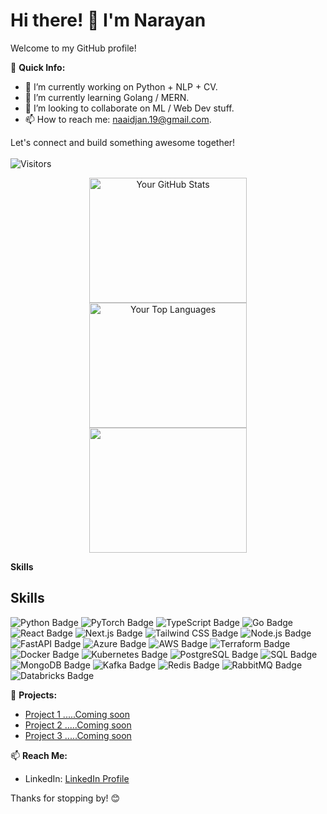 # Hi there! 👋 I'm Narayan

Welcome to my GitHub profile!

🚀 **Quick Info:**
- 🔭 I’m currently working on Python + NLP + CV.
- 🌱 I’m currently learning Golang / MERN.
- 👯 I’m looking to collaborate on ML / Web Dev stuff.
- 📫 How to reach me: naaidjan.19@gmail.com.

Let's connect and build something awesome together!
<br></br>
![Visitors](https://komarev.com/ghpvc/?username=Narayan-21&color=grey&style=plastic&label=PROFILE+VIEWS&abbreviated=true) 
<div align="center">
    <div style="width: 50%; height: 200px;">
        <img src="https://github-readme-stats.vercel.app/api?username=Narayan-21&show_icons=true&theme=dark" alt="Your GitHub Stats" style="height: 100%;">
    </div>
    <div style="width: 50%; height: 200px;">
        <img src="https://github-readme-streak-stats.herokuapp.com/?user=Narayan-21&theme=dark&hide_border=false" alt="Your Top Languages" style="height: 100%;">
    </div>
    <div style="width: 50%; height: 200px;">
        <img src="https://github-readme-stats.vercel.app/api/top-langs/?username=Narayan-21&theme=dark&hide_border=false&count_private=true&layout=compact" style="height: 100%;">
    </div>
</div>

**Skills**
## Skills

![Python Badge](https://img.shields.io/badge/Python-3776AB?style=for-the-badge&logo=python&logoColor=white) ![PyTorch Badge](https://img.shields.io/badge/PyTorch-EE4C2C?style=for-the-badge&logo=pytorch&logoColor=white) ![TypeScript Badge](https://img.shields.io/badge/TypeScript-007ACC?style=for-the-badge&logo=typescript&logoColor=white) ![Go Badge](https://img.shields.io/badge/Go-00ADD8?style=for-the-badge&logo=go&logoColor=white) ![React Badge](https://img.shields.io/badge/React-20232A?style=for-the-badge&logo=react&logoColor=61DAFB) ![Next.js Badge](https://img.shields.io/badge/Next.js-000000?style=for-the-badge&logo=nextdotjs&logoColor=white) ![Tailwind CSS Badge](https://img.shields.io/badge/Tailwind_CSS-38B2AC?style=for-the-badge&logo=tailwind-css&logoColor=white) ![Node.js Badge](https://img.shields.io/badge/Node.js-43853D?style=for-the-badge&logo=node.js&logoColor=white) ![FastAPI Badge](https://img.shields.io/badge/FastAPI-009688?style=for-the-badge&logo=fastapi&logoColor=white) ![Azure Badge](https://img.shields.io/badge/Azure-0078D4?style=for-the-badge&logo=microsoft-azure&logoColor=white) ![AWS Badge](https://img.shields.io/badge/AWS-232F3E?style=for-the-badge&logo=amazon-aws&logoColor=white) ![Terraform Badge](https://img.shields.io/badge/Terraform-623CE4?style=for-the-badge&logo=terraform&logoColor=white) ![Docker Badge](https://img.shields.io/badge/Docker-2496ED?style=for-the-badge&logo=docker&logoColor=white) ![Kubernetes Badge](https://img.shields.io/badge/Kubernetes-326CE5?style=for-the-badge&logo=kubernetes&logoColor=white) ![PostgreSQL Badge](https://img.shields.io/badge/PostgreSQL-316192?style=for-the-badge&logo=postgresql&logoColor=white) ![SQL Badge](https://img.shields.io/badge/SQL-4479A1?style=for-the-badge&logo=postgresql&logoColor=white) ![MongoDB Badge](https://img.shields.io/badge/MongoDB-47A248?style=for-the-badge&logo=mongodb&logoColor=white) ![Kafka Badge](https://img.shields.io/badge/Apache%20Kafka-231F20?style=for-the-badge&logo=apache-kafka&logoColor=white) ![Redis Badge](https://img.shields.io/badge/Redis-DC382D?style=for-the-badge&logo=redis&logoColor=white) ![RabbitMQ Badge](https://img.shields.io/badge/RabbitMQ-FF6600?style=for-the-badge&logo=rabbitmq&logoColor=white) ![Databricks Badge](https://img.shields.io/badge/Databricks-FF3621?style=for-the-badge&logo=databricks&logoColor=white)


🌟 **Projects:**
- [Project 1 .....Coming soon](#)
- [Project 2 .....Coming soon](#)
- [Project 3 .....Coming soon](#)

📫 **Reach Me:**
- LinkedIn: [LinkedIn Profile](https://www.linkedin.com/in/nryn-221/)

Thanks for stopping by! 😊
